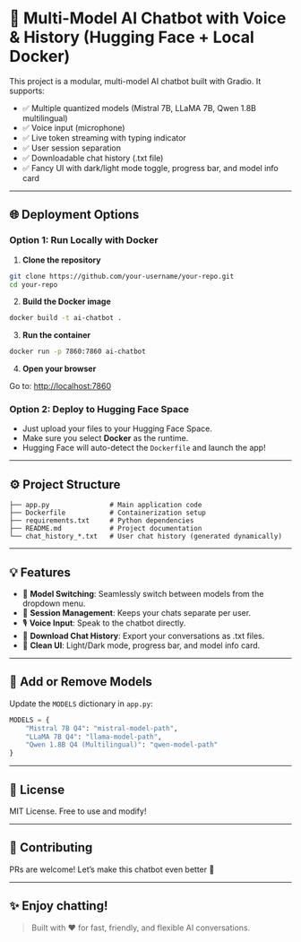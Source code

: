 # 🚀 Multi-Model AI Chatbot with Voice & History (Hugging Face + Local Docker)

This project is a modular, multi-model AI chatbot built with Gradio. It supports:

- ✅ Multiple quantized models (Mistral 7B, LLaMA 7B, Qwen 1.8B multilingual)
- ✅ Voice input (microphone)
- ✅ Live token streaming with typing indicator
- ✅ User session separation
- ✅ Downloadable chat history (.txt file)
- ✅ Fancy UI with dark/light mode toggle, progress bar, and model info card

---

## 🌐 Deployment Options

### Option 1: Run Locally with Docker

1. **Clone the repository**

```bash
git clone https://github.com/your-username/your-repo.git
cd your-repo
```

2. **Build the Docker image**

```bash
docker build -t ai-chatbot .
```

3. **Run the container**

```bash
docker run -p 7860:7860 ai-chatbot
```

4. **Open your browser**

Go to: [http://localhost:7860](http://localhost:7860)

### Option 2: Deploy to Hugging Face Space

- Just upload your files to your Hugging Face Space.
- Make sure you select **Docker** as the runtime.
- Hugging Face will auto-detect the `Dockerfile` and launch the app!

---

## ⚙️ Project Structure

```
├── app.py               # Main application code
├── Dockerfile           # Containerization setup
├── requirements.txt     # Python dependencies
├── README.md            # Project documentation
└── chat_history_*.txt   # User chat history (generated dynamically)
```

---

## 💡 Features

- 🔄 **Model Switching**: Seamlessly switch between models from the dropdown menu.
- 🧠 **Session Management**: Keeps your chats separate per user.
- 🎙️ **Voice Input**: Speak to the chatbot directly.
- 📄 **Download Chat History**: Export your conversations as .txt files.
- 🎨 **Clean UI**: Light/Dark mode, progress bar, and model info card.

---

## 🧩 Add or Remove Models

Update the `MODELS` dictionary in `app.py`:

```python
MODELS = {
    "Mistral 7B Q4": "mistral-model-path",
    "LLaMA 7B Q4": "llama-model-path",
    "Qwen 1.8B Q4 (Multilingual)": "qwen-model-path"
}
```

---

## 📄 License

MIT License. Free to use and modify!

---

## 🙌 Contributing

PRs are welcome! Let’s make this chatbot even better 🚀

---

## ✨ Enjoy chatting!

> Built with ❤️ for fast, friendly, and flexible AI conversations.
